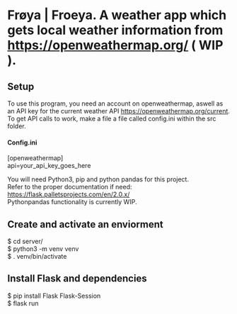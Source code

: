 # Frøya | Froeya.  A weather app which gets local weather information from https://openweathermap.org/ ( WIP ).

## Setup  
To use this program, you need an account on openweathermap, aswell as an API key for the current weather API  https://openweathermap.org/current.  
To get API calls to work, make a file a file called config.ini within the src folder.  
#### Config.ini
[openweathermap]  
api=your_api_key_goes_here  

You will need Python3, pip and python pandas for this project.  
Refer to the proper documentation if need: https://flask.palletsprojects.com/en/2.0.x/  
Pythonpandas functionality is currently WIP.  

## Create and activate an enviorment

$ cd server/  
$ python3 -m venv venv  
$ . venv/bin/activate  

## Install Flask and dependencies

$ pip install Flask Flask-Session  
$ flask run
